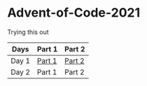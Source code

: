 # Advent-of-Code-2021
Trying this out

| Days  | Part 1 | Part 2|
| ----  | ----   | ----  |
| Day 1 | [Part 1](src/Day1.java)  | [Part 2](src/Day1part2.java)  |
| Day 2 | Part 1  |Part 2|
